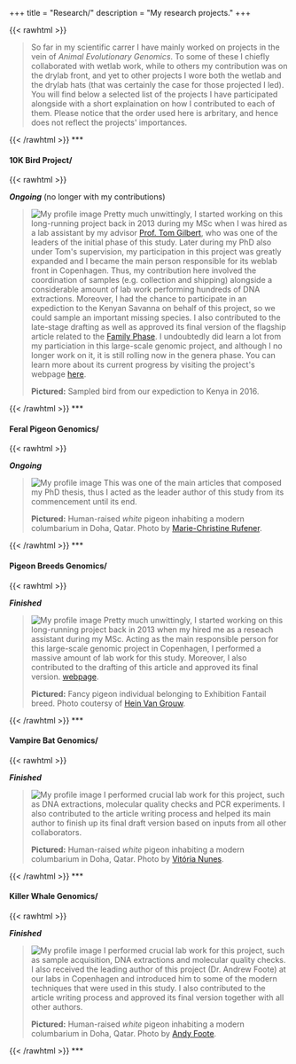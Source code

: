+++
title = "Research/"
description = "My research projects."
+++

{{< rawhtml >}}
<blockquote>
So far in my scientific carrer I have mainly worked on projects in the vein of <i>Animal Evolutionary Genomics</i>. To some of these I chiefly collaborated with wetlab work, while to others my contribution was on the drylab front, and yet to other projects I wore both the wetlab and the drylab hats (that was certainly the case for those projected I led). You will find below a selected list of the projects I have participated alongside with a short explaination on how I contributed to each of them. Please notice that the order used here is arbritary, and hence does not reflect the projects' importances.   
</blockquote>
{{< /rawhtml >}}
***

#### 10K Bird Project/

{{< rawhtml >}}
<p id="ongoing"><b><i>Ongoing</i></b> (no longer with my contributions)</p>
<blockquote class="adoro">
<img class="ResearchImg" src="../Images/littlebirdKenya.jpg" alt="My profile image">
Pretty much unwittingly, I started working on this long-running project back in 2013 during my MSc when I was hired as a lab assistant by my advisor <a href="(https://globe.ku.dk/staff-list/?pure=en/persons/295003" target="_blank">Prof. Tom Gilbert</a>, who was one of the leaders of the initial phase of this study. Later during my PhD also under Tom's supervision, my participation in this project was greatly expanded and I became the main person responsible for its weblab front in Copenhagen. Thus, my contribution here involved the coordination of samples (e.g. collection and shipping) alongside a considerable amount of lab work performing hundreds of DNA extractions. Moreover, I had the chance to participate in an expediction to the Kenyan Savanna on behalf of this project, so we could sample an important missing species. I also contributed to the late-stage drafting as well as approved its final version of the flagship article related to the <a href="https://www.nature.com/articles/s41586-020-2873-9" target="_blank">Family Phase</a>. I undoubtedly did learn a lot from my particiation in this large-scale genomic project, and although I no longer work on it, it is still rolling now in the genera phase. You can learn more about its current progress by visiting the project's webpage <a href="https://b10k.genomics.cn/" target="_blank">here</a>.</p>
<b>Pictured:</b> Sampled bird from our expediction to Kenya in 2016.
</blockquote>
{{< /rawhtml >}}
***

#### Feral Pigeon Genomics/

{{< rawhtml >}}
<p id="ongoing"><b><i>Ongoing</i></b></p>
<blockquote class="adoro">  
<img class="ResearchImg" src="../Images/PigeonBreed.jpg" alt="My profile image">
This was one of the main articles that composed my PhD thesis, thus I acted as the leader author of this study from its commencement until its end. </p>
<b>Pictured:</b> Human-raised <i>white</i> pigeon inhabiting a modern columbarium in Doha, Qatar. Photo by <a href="https://machris.myportfolio.com/work" target="_blank">Marie-Christine Rufener</a>.
</blockquote>
{{< /rawhtml >}}
***

#### Pigeon Breeds Genomics/

{{< rawhtml >}}
<p id="finished"><b><i>Finished</i></b></p>
<blockquote class="adoro">
<img class="ResearchImg" src="../Images/HeinExhibitionFantail.jpg" alt="My profile image">
Pretty much unwittingly, I started working on this long-running project back in 2013 when my hired me as a reseach assistant during my MSc.
Acting as the main responsible person for this large-scale genomic project in Copenhagen, I performed a massive amount of lab work for this study. Moreover, I also contributed to the drafting of this article and approved its final version. <a href="https://b10k.genomics.cn/" target="_blank">webpage</a>. </p>
<b>Pictured:</b> Fancy pigeon individual belonging to Exhibition Fantail breed. Photo coutersy of <a href="https://www.nhm.ac.uk/our-science/departments-and-staff/staff-directory/hein-van%20grouw.html" target="_blank">Hein Van Grouw</a>.
</blockquote>
{{< /rawhtml >}}
***



#### Vampire Bat Genomics/

{{< rawhtml >}}
<p id="finished"><b><i>Finished</i></b></p>
<blockquote class="adoro">  
<img class="ResearchImg" src="../Images/batVitoria.jpg" alt="My profile image">
I performed crucial lab work for this project, such as DNA extractions, molecular quality checks and PCR experiments. I also contributed to the article writing process and helped its main author to finish up its final draft version based on inputs from all other collaborators.</p>
<b>Pictured:</b> Human-raised <i>white</i> pigeon inhabiting a modern columbarium in Doha, Qatar. Photo by <a href="(https://machris.myportfolio.com/work" target="_blank">Vitória Nunes</a>.
</blockquote>
{{< /rawhtml >}}
***

#### Killer Whale Genomics/

{{< rawhtml >}}
<p id="finished"><b><i>Finished</i></b></p>
<blockquote class="adoro">  
<img class="ResearchImg" src="../Images/killerwhaleFoote.png" alt="My profile image">
I performed crucial lab work for this project, such as sample acquisition, DNA extractions and molecular quality checks. I also received the leading author of this project (Dr. Andrew Foote) at our labs in Copenhagen and introduced him to some of the modern techniques that were used in this study. I also contributed to the article writing process and approved its final version together with all other authors.</p>
<b>Pictured:</b> Human-raised <i>white</i> pigeon inhabiting a modern columbarium in Doha, Qatar. Photo by <a href="(https://machris.myportfolio.com/work" target="_blank">Andy Foote</a>.
</blockquote>
{{< /rawhtml >}}
***

